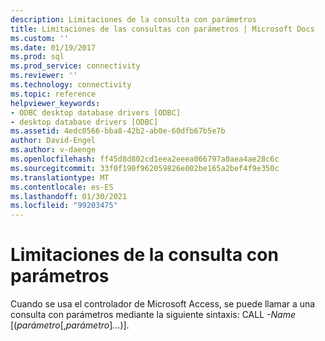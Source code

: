 ```yaml
---
description: Limitaciones de la consulta con parámetros
title: Limitaciones de las consultas con parámetros | Microsoft Docs
ms.custom: ''
ms.date: 01/19/2017
ms.prod: sql
ms.prod_service: connectivity
ms.reviewer: ''
ms.technology: connectivity
ms.topic: reference
helpviewer_keywords:
- ODBC desktop database drivers [ODBC]
- desktop database drivers [ODBC]
ms.assetid: 4edc0566-bba8-42b2-ab0e-60dfb67b5e7b
author: David-Engel
ms.author: v-daenge
ms.openlocfilehash: ff45d8d802cd1eea2eeea066797a0aea4ae28c6c
ms.sourcegitcommit: 33f0f190f962059826e002be165a2bef4f9e350c
ms.translationtype: MT
ms.contentlocale: es-ES
ms.lasthandoff: 01/30/2021
ms.locfileid: "99203475"
---
```

# <a name="parameterized-query-limitations"></a>Limitaciones de la consulta con parámetros
Cuando se usa el controlador de Microsoft Access, se puede llamar a una consulta con parámetros mediante la siguiente sintaxis: CALL *-Name* [(*parámetro*[,*parámetro*]...)].
